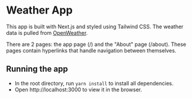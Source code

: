 # Weather App

This app is built with Next.js and styled using Tailwind CSS. The weather data is pulled from [OpenWeather](https://openweathermap.org/).

There are 2 pages: the app page (/) and the "About" page (/about). These pages contain hyperlinks that handle navigation between themselves.

## Running the app

- In the root directory, run `yarn install` to install all dependencies.
- Open http://localhost:3000 to view it in the browser.
